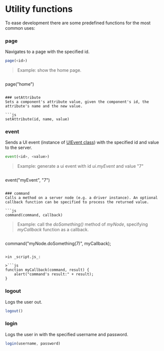 # Utility functions

To ease development there are some predefined functions for the most common uses:

### page
Navigates to a page with the specified id.

```js
page(<id>)
```

>Example: show the home page.

>```js
page("home")
```

### setAttribute
Sets a component's attribute value, given the component's id, the attribute's name and the new value.

```js
setAttribute(id, name, value)
```

### event
Sends a UI event (instance of [UIEvent class](../../sfera/apidocs/cc/sferalabs/sfera/ui/UIEvent.html)) with the specified id and value to the server.

```js
event(<id>, <value>)
```

>Example: generate a ui event with id _ui.myEvent_ and value "7"

>```js
event("myEvent", "7")
```

### command
Calls a method on a server node (e.g. a driver instance). An optional callback function can be specified to process the returned value.

```js
command(command, callback)
```

>Example: call the _doSomething()_ method of _myNode_, specifying _myCallback_ function as a callback.

	
>```js
command("myNode.doSomething(7)", myCallback);
```

>in _script.js_:

>```js
function myCallback(command, result) {
	alert("command's result:" + result);
}
```
	
### logout
Logs the user out.

```js
logout()
```

### login
Logs the user in with the specified username and password.

```js
login(username, password)
```
